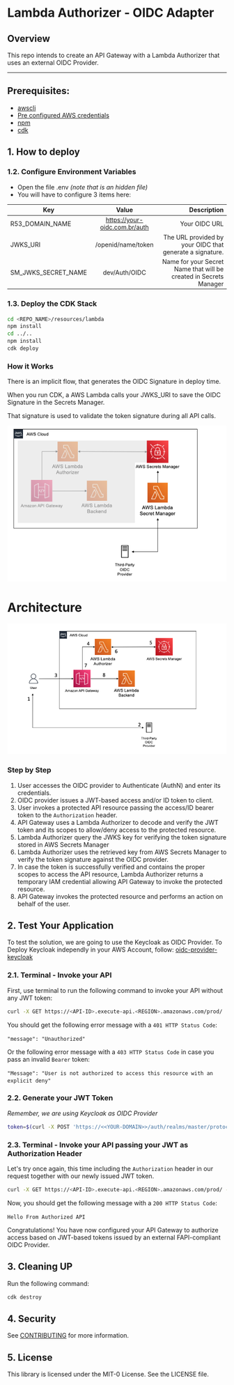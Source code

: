 # Lambda Authorizer - OIDC Adapter

## Overview

This repo intends to create an API Gateway with a Lambda Authorizer that uses an external OIDC Provider. 



*** 

## Prerequisites:

- [awscli](https://docs.aws.amazon.com/cli/latest/userguide/cli-chap-install.html)
- [Pre configured AWS credentials](https://docs.aws.amazon.com/amazonswf/latest/developerguide/RubyFlowOptions.html)
- [npm](https://docs.npmjs.com/downloading-and-installing-node-js-and-npm)
- [cdk](https://docs.aws.amazon.com/cdk/latest/guide/getting_started.html)

## 1. How to deploy

### 1.2. Configure Environment Variables

- Open the file .env _(note that is an hidden file)_
- You will have to configure 3 items here:

| Key   |      Value      |      Description      |
|----------|:-------------:|-----------------------:|
| R53_DOMAIN_NAME | https://your-oidc.com.br/auth | Your OIDC URL |
| JWKS_URI | /openid/name/token | The URL provided by your OIDC that generate a signature. |
| SM_JWKS_SECRET_NAME |  dev/Auth/OIDC  | Name for your Secret Name that will be created in Secrets Manager |

### 1.3. Deploy the CDK Stack

```sh
cd <REPO_NAME>/resources/lambda
npm install
cd ../..
npm install
cdk deploy
```
### How it Works

There is an implicit flow, that generates the OIDC Signature in deploy time. 

When you run CDK, a AWS Lambda calls your JWKS_URI to save the OIDC Signature in the Secrets Manager. 

That signature is used to validate the token signature during all API calls. 

![secrets](secrets-architecture.png)


# Architecture

![arquitetura](architecture.png)

### Step by Step 

1. User accesses the OIDC provider to Authenticate (AuthN) and enter its credentials.
2. OIDC provider issues a JWT-based access and/or ID token to client.
3. User invokes a protected API resource passing the access/ID bearer token to the `Authorization` header.
4. API Gateway uses a Lambda Authorizer to decode and verify the JWT token and its scopes to allow/deny access to the protected resource.
5. Lambda Authorizer query the JWKS key for verifying the token signature stored in AWS Secrets Manager
6. Lambda Authorizer uses the retrieved key from AWS Secrets Manager to verify the token signature against the OIDC provider. 
7. In case the token is successfully verified and contains the proper scopes to access the API resource, Lambda Authorizer returns a temporary IAM credential allowing API Gateway to invoke the protected resource. 
8. API Gateway invokes the protected resource and performs an action on behalf of the user.

## 2. Test Your Application 

To test the solution, we are going to use the Keycloak as OIDC Provider. 
To Deploy Keycloak independly in your AWS Account, follow: [oidc-provider-keycloak](https://github.com/aws-samples/oidc-provider-keycloak)

### 2.1. Terminal - Invoke your API
First, use terminal to run the following command to invoke your API without any JWT token:

```sh
curl -X GET https://<API-ID>.execute-api.<REGION>.amazonaws.com/prod/
```
You should get the following error message with a `401 HTTP Status Code`:

`"message": "Unauthorized"`

Or the following error message with a `403 HTTP Status Code` in case you pass an invalid `Bearer` token:

`"Message": "User is not authorized to access this resource with an explicit deny"`

### 2.2.  Generate your JWT Token
*Remember, we are using Keycloak as OIDC Provider*

```sh
token=$(curl -X POST 'https://<<YOUR-DOMAIN>>/auth/realms/master/protocol/openid-connect/token' -H "Content-Type: application/x-www-form-urlencoded" -d "username=keycloak" -d "password=<<YOUR-PASSWORD>>" -d "grant_type=password" -d 'client_id=admin-cli' |jq -r '.access_token') 
```

### 2.3. Terminal - Invoke your API passing your JWT as Authorization Header

Let's try once again, this time including the `Authorization` header in our request together with our newly issued JWT token.

```sh
curl -X GET https://<API-ID>.execute-api.<REGION>.amazonaws.com/prod/ -H "Authorization: Bearer ${token}"
```

Now, you should get the following message with a `200 HTTP Status Code`:

`Hello From Authorized API`

Congratulations! You have now configured your API Gateway to authorize access based on JWT-based tokens issued by an external FAPI-compliant OIDC Provider.

## 3. Cleaning UP

Run the following command:

```sh
cdk destroy
```

## 4. Security

See [CONTRIBUTING](CONTRIBUTING.md#security-issue-notifications) for more information.

## 5. License

This library is licensed under the MIT-0 License. See the LICENSE file.
